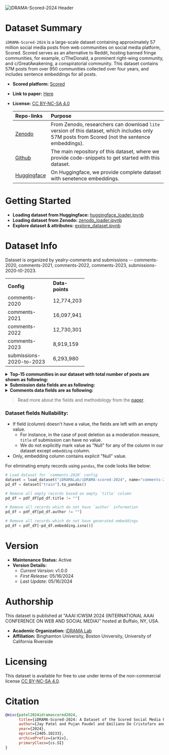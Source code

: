 
![iDRAMA-Scored-2024 Header](https://huggingface.co/datasets/iDRAMALab/iDRAMA-scored-2024/resolve/main/idrama-scored-2024-banner-orig.png?download=true)

# Dataset Summary

`iDRAMA-Scored-2024` is a large-scale dataset containing approximately 57 million social media posts from web communities on social media platform, Scored.
Scored serves as an alternative to Reddit, hosting banned fringe communities, for example, c/TheDonald, a prominent right-wing community, and c/GreatAwakening, a conspiratorial community.
This dataset contains 57M posts from over 950 communities collected over four years, and includes sentence embeddings for all posts.

- **Scored platform:** [Scored](https://scored.co)
- **Link to paper:** [Here](https://arxiv.org/abs/2405.10233)
- **License:** [CC BY-NC-SA 4.0](https://creativecommons.org/licenses/by-nc-sa/4.0/deed.en)
  
  | Repo-links | Purpose |
  |:------|:--------------|
  | [Zenodo](https://zenodo.org/records/10516043) | From Zenodo, researchers can download `lite` version of this dataset, which includes only 57M posts from Scored (not the sentence embeddings). |
  | [Github](https://github.com/idramalab/iDRAMA-scored-2024) | The main repository of this dataset, where we provide code-snippets to get started with this dataset. |
  | [Huggingface](https://hf.co/datasets/iDRAMALab/iDRAMA-scored-2024) | On Huggingface, we provide complete dataset with senetence embeddings. |

# Getting Started

- **Loading dataset from Huggingface:** [huggingface_loader.ipynb](https://github.com/idramalab/iDRAMA-scored-2024/blob/401fcd9814dfa06bbb9066cb3d21840c6bc4d682/huggingface_loader.ipynb)
- **Loading dataset from Zenodo:** [zenodo_loader.ipynb](https://github.com/idramalab/iDRAMA-scored-2024/blob/401fcd9814dfa06bbb9066cb3d21840c6bc4d682/zenodo_loader.ipynb)
- **Explore dataset & attributes:** [explore_dataset.ipynb](https://github.com/idramalab/iDRAMA-scored-2024/blob/401fcd9814dfa06bbb9066cb3d21840c6bc4d682/explore_dataset.ipynb)

# Dataset Info

Dataset is organized by yealry-comments and submissions -- comments-2020, comments-2021, comments-2022, comments-2023, submissions-2020-t0-2023.

<table style="width:50%">
  <tr>
    <th style="text-align:left">Config</th>
    <th style="text-align:left">Data-points</th>
  </tr>
  <tr>
    <td>comments-2020</td>
    <td>12,774,203</td>
  </tr>
  <tr>
    <td>comments-2021</td>
    <td>16,097,941</td>
  </tr>
  <tr>
    <td>comments-2022</td>
    <td>12,730,301</td>
  </tr>
  <tr>
    <td>comments-2023</td>
    <td>8,919,159</td>
  </tr>
  <tr>
    <td>submissions-2020-to-2023</td>
    <td>6,293,980</td>
  </tr>
</table>

<details>
  <summary>  <b> Top-15 communities in our dataset with total number of posts are shown as following: </b> </summary>
  
| Community | Number of posts |
|:------------|:---------------|
| c/TheDonald | 41,745,699 |
| c/GreatAwakening | 6,161,369 |
| c/IP2Always | 3,154,741 |
| c/ConsumeProduct | 2,263,060 |
| c/KotakuInAction2 | 747,215 |
| c/Conspiracies | 539,164 |
| c/Funny | 371,081 |
| c/NoNewNormal | 322,300 |
| c/OmegaCanada | 249,316 |
| c/Gaming | 181,469 |
| c/MGTOW | 175,853 |
| c/Christianity | 124,866 |
| c/Shithole | 98,720 |
| c/WSBets | 66,358 |
| c/AskWin | 39,308 |

</details>

<details>
  <summary>  <b> Submission data fields are as following: </b> </summary>
  
```yaml
- `uuid`: Unique identifier associated with each sub- mission (uuid).
- `created`: UTC timestamp of the submission posted to Scored platform.
- `date`: Date of the submission, converted from UTC timestamp while data curation.
- `author`: User of the submission. (Note -- We hash the userames for ethical considerations.)
- `community`: Name of the community in which the submission is posted to.
- `title`: Title of the submission.
- `raw_content`: Body of the submission.
- `embedding`: Generated embedding by combining "title" and "raw_content," with 768 dimensional vector with fp32-bit.

- `link`: URL if the submission is a link.
- `type`: Indicates whether the submission is text or a link.
- `domain`: Base domain if the submission is a link.
- `tweet_id`: Associated tweet id if the submission is a Twitter link.
- `video_link`: Associated video link if the submission is a video.

- `score`: Metric about the score of sample submission.
- `score_up`: Metric about the up-votes casted to sample submission.
- `score_down`: Metric about the down-votes casted to sample submission.

- `is_moderator`: Whether the submission is created by moderator or not.
- `is_nsfw`: True, if the submission is flagged not safe for work.
- `is_admin`: Boolean flag about whether the submission is posted by admin.
- `is_image`: Boolean flag if the submission is image type of media.
- `is_video`: Boolean flag if the submission is type of video.
- `is_twitter`: Boolean flag if the submission is a twitter (now, named as X) link.
- `is_deleted`: Whether the submission was deleted as a moderation measure or not. If yes, the "title" and "raw_content" could be empty string.

- `post_flair_text` & `post_flair_class`: Similar to Reddit submission flairs, which is a way to tag a submission with a certain keywords.
```
</details>

<details>
  <summary>  <b> Comments data fields are as following: </b> </summary>
  
```yaml
- `uuid`
- `date`
- `author`
- `community`
- `raw_content`
- `created`
- `embedding`
- `score`
- `score_up`
- `score_down`
- `is_moderator`
- `is_deleted`
```
</details>

> Read more about the fields and methodology from the [paper](https://arxiv.org/abs/2405.10233).

### Dataset fields Nullability:

- If field (column) doesn't have a value, the fields are left with an empty value.
  - For instance, in the case of post deletion as a moderation measure, `title` of submission can have no value.
  - We do not explicitly mark value as "Null" for any of the column in our dataset except `embedding` column.
- Only, embedding column contains explicit "Null" value.
  
For eliminating empty records using `pandas`, the code looks like below:

```python
# Load dataset for `comments-2020` config
dataset = load_dataset("iDRAMALab/iDRAMA-scored-2024", name="comments-2020")
pd_df = dataset["train"].to_pandas()

# Remove all empty records based on empty `title` column
pd_df = pdf_df[pd_df.title != ""]

# Remove all records which do not have `author` information
pd_df = pdf_df[pd_df.author != ""]

# Remove all records which do not have generated embeddings
pd_df = pdf_df[~pd_df.embedding.isna()]

```

# Version

- **Maintenance Status:** Active
- **Version Details:**
  - *Current Version:* v1.0.0
  - *First Release:* 05/16/2024
  - *Last Update:* 05/16/2024

# Authorship
This dataset is published at "AAAI ICWSM 2024 (INTERNATIONAL AAAI CONFERENCE ON WEB AND SOCIAL MEDIA)" hosted at Buffalo, NY, USA.

- **Academic Organization:** [iDRAMA Lab](https://idrama.science/people/)
- **Affiliation:** Binghamton University, Boston University, University of California Riverside

# Licensing
This dataset is available for free to use under terms of the non-commercial license [CC BY-NC-SA 4.0](https://creativecommons.org/licenses/by-nc-sa/4.0/deed.en).

# Citation

```bibtex
@misc{patel2024idramascored2024,
      title={iDRAMA-Scored-2024: A Dataset of the Scored Social Media Platform from 2020 to 2023}, 
      author={Jay Patel and Pujan Paudel and Emiliano De Cristofaro and Gianluca Stringhini and Jeremy Blackburn},
      year={2024},
      eprint={2405.10233},
      archivePrefix={arXiv},
      primaryClass={cs.SI}
}
```

